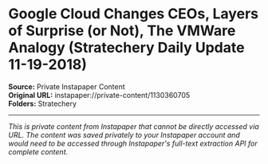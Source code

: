 # Google Cloud Changes CEOs, Layers of Surprise (or Not), The VMWare Analogy (Stratechery Daily Update 11-19-2018)

**Source:** Private Instapaper Content  
**Original URL:** instapaper://private-content/1130360705  
**Folders:** Stratechery  

---

*This is private content from Instapaper that cannot be directly accessed via URL. The content was saved privately to your Instapaper account and would need to be accessed through Instapaper's full-text extraction API for complete content.*